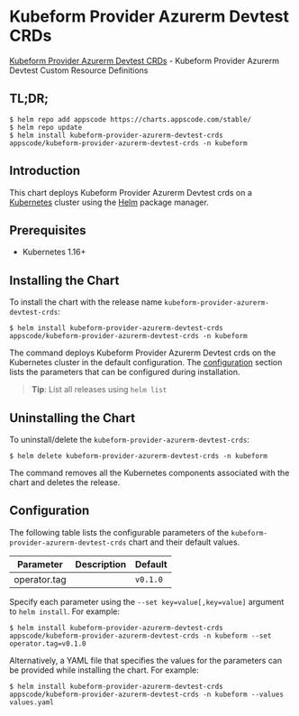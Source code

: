 # Kubeform Provider Azurerm Devtest CRDs

[Kubeform Provider Azurerm Devtest CRDs](https://github.com/kubeform) - Kubeform Provider Azurerm Devtest Custom Resource Definitions

## TL;DR;

```console
$ helm repo add appscode https://charts.appscode.com/stable/
$ helm repo update
$ helm install kubeform-provider-azurerm-devtest-crds appscode/kubeform-provider-azurerm-devtest-crds -n kubeform
```

## Introduction

This chart deploys Kubeform Provider Azurerm Devtest crds on a [Kubernetes](http://kubernetes.io) cluster using the [Helm](https://helm.sh) package manager.

## Prerequisites

- Kubernetes 1.16+

## Installing the Chart

To install the chart with the release name `kubeform-provider-azurerm-devtest-crds`:

```console
$ helm install kubeform-provider-azurerm-devtest-crds appscode/kubeform-provider-azurerm-devtest-crds -n kubeform
```

The command deploys Kubeform Provider Azurerm Devtest crds on the Kubernetes cluster in the default configuration. The [configuration](#configuration) section lists the parameters that can be configured during installation.

> **Tip**: List all releases using `helm list`

## Uninstalling the Chart

To uninstall/delete the `kubeform-provider-azurerm-devtest-crds`:

```console
$ helm delete kubeform-provider-azurerm-devtest-crds -n kubeform
```

The command removes all the Kubernetes components associated with the chart and deletes the release.

## Configuration

The following table lists the configurable parameters of the `kubeform-provider-azurerm-devtest-crds` chart and their default values.

|  Parameter   | Description | Default  |
|--------------|-------------|----------|
| operator.tag |             | `v0.1.0` |


Specify each parameter using the `--set key=value[,key=value]` argument to `helm install`. For example:

```console
$ helm install kubeform-provider-azurerm-devtest-crds appscode/kubeform-provider-azurerm-devtest-crds -n kubeform --set operator.tag=v0.1.0
```

Alternatively, a YAML file that specifies the values for the parameters can be provided while
installing the chart. For example:

```console
$ helm install kubeform-provider-azurerm-devtest-crds appscode/kubeform-provider-azurerm-devtest-crds -n kubeform --values values.yaml
```
